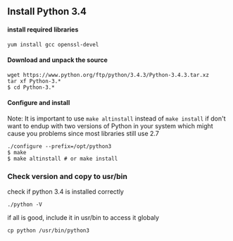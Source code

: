 Install Python 3.4
----

#### install required libraries
```
yum install gcc openssl-devel
```

#### Download and unpack the source
```
wget https://www.python.org/ftp/python/3.4.3/Python-3.4.3.tar.xz
tar xf Python-3.* 
$ cd Python-3.*
```

#### Configure and install
Note: It is important to use `make altinstall` instead of `make install` if don't want to endup with two versions of Python in your system
which might cause you problems since most libraries still use 2.7      
```
./configure --prefix=/opt/python3
$ make
$ make altinstall # or make install
```

### Check version and copy to usr/bin
check if python 3.4 is installed correctly
```
./python -V
```
if all is good, include it in usr/bin to access it globaly
```
cp python /usr/bin/python3
```




